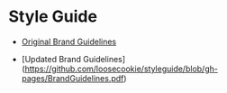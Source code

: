 # Style Guide

- [Original Brand Guidelines](https://loosecookie.github.io/styleguide/styleguide.pdf)

- [Updated Brand Guidelines] (https://github.com/loosecookie/styleguide/blob/gh-pages/BrandGuidelines.pdf)
